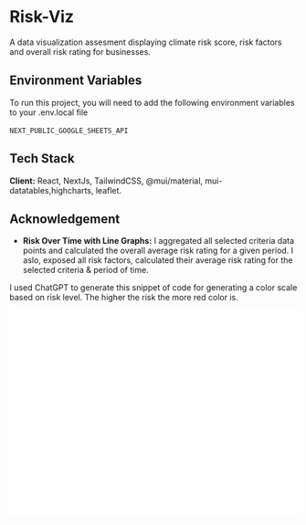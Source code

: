 # Risk-Viz

A data visualization assesment displaying climate risk score, risk factors and overall risk rating for businesses. 



## Environment Variables

To run this project, you will need to add the following environment variables to your .env.local file

`NEXT_PUBLIC_GOOGLE_SHEETS_API`


## Tech Stack

**Client:** React, NextJs, TailwindCSS, @mui/material, mui-datatables,highcharts, leaflet. 

## Acknowledgement
- **Risk Over Time with Line Graphs:** I aggregated all selected criteria data points and calculated the overall average risk rating for a given period. I aslo, exposed all risk factors, calculated their average risk rating for the selected criteria & period of time.   


I used ChatGPT to generate this snippet of code for generating a color scale based on risk level. The higher the risk the more red color is.  

<img src="https://github.com/IbrahimSam96/Risk-Viz/blob/main/public/carbon.svg" width="600">

